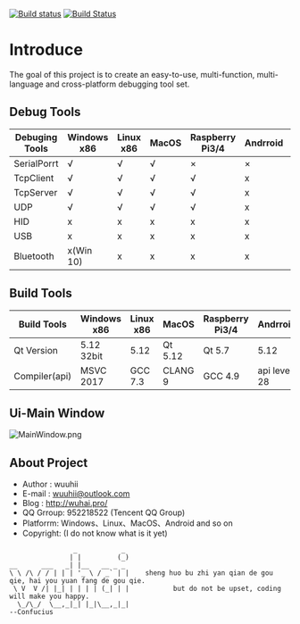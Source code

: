 [![Build status](https://ci.appveyor.com/api/projects/status/k2jwlry8v57on061?svg=true)](https://ci.appveyor.com/project/wuuhii/qtswissarmyknife)  [![Build Status](https://travis-ci.org/wuuhii/QtSwissArmyKnife.svg?branch=master)](https://travis-ci.org/wuuhii/QtSwissArmyKnife)

# Introduce
The goal of this project is to create an easy-to-use, multi-function, multi-language and cross-platform debugging tool set.

## Debug Tools
| Debuging Tools | Windows x86 | Linux x86    | MacOS        | Raspberry Pi3/4 | Andrroid     | Andrroid x86 |
| -------------- | ----------- | ------------ | ------------ | --------------- | ------------ | ------------ |
| SerialPorrt    | √           | √            | √            |  ×              | ×            | ×            |
| TcpClient      | √           | √            | √            |  √              | x            | ×            |
| TcpServer      | √           | √            | √            |  √              | x            | ×            |
| UDP            | √           | √            | √            |  √              | x            | ×            |
| HID            | x           | x            | x            |  x              | x            | ×            |
| USB            | x           | x            | x            |  x              | x            | ×            |
| Bluetooth      | x(Win 10)   | x            | x            |  x              | x            | ×            |

## Build Tools
| Build Tools    | Windows x86 | Linux x86    | MacOS        | Raspberry Pi3/4 | Andrroid     | Andrroid x86 |
| -------------- | ----------- | ------------ | ------------ | --------------- | ------------ | ------------ |
| Qt Version     | 5.12 32bit  | 5.12         | Qt 5.12      |  Qt 5.7         | 5.12         | 5.12         |
| Compiler(api)  | MSVC 2017   | GCC 7.3      | CLANG 9      |  GCC 4.9        | api level 28 | api level 28 |

## Ui-Main Window
![MainWindow.png](https://github.com/wuuhii/QtSwissArmyKnife/MainWindow.png)

## About Project
+ Author   : wuuhii
+ E-mail   : wuuhii@outlook.com
+ Blog     : http://wuhai.pro/
+ QQ Grroup: 952218522 (Tencent QQ Group)
+ Platforrm: Windows、Linux、MacOS、Android and so on
+ Copyright: (I do not know what is it yet)

```
                _           _   
               | |         (_)
__      ___   _| |__   __ _ _     
\ \ /\ / / | | | '_ \ / _` | |    sheng huo bu zhi yan qian de gou qie, hai you yuan fang de gou qie.
 \ V  V /| |_| | | | | (_| | |           but do not be upset, coding will make you happy.
  \_/\_/  \__,_|_| |_|\__,_|_|                                                               --Confucius
```
